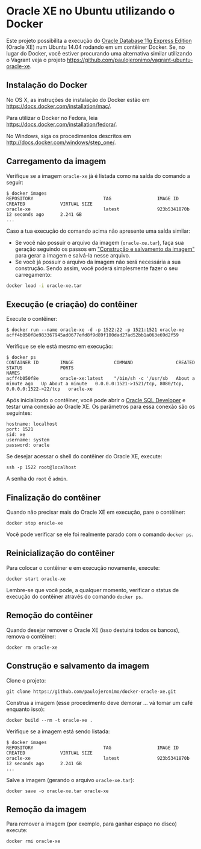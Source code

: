 # Oracle XE no Ubuntu utilizando o Docker

Este projeto possibilita a execução do [Oracle Database 11g Express Edition](http://www.oracle.com/technetwork/database/database-technologies/express-edition/overview/index.html) (Oracle XE) num Ubuntu 14.04 rodando em um contêiner Docker. Se, no lugar do Docker, você estiver procurando uma alternativa similar utilizando o Vagrant veja o projeto https://github.com/paulojeronimo/vagrant-ubuntu-oracle-xe.

## Instalação do Docker

No OS X, as instruções de instalação do Docker estão em https://docs.docker.com/installation/mac/.

Para utilizar o Docker no Fedora, leia https://docs.docker.com/installation/fedora/.

No Windows, siga os procedimentos descritos em http://docs.docker.com/windows/step_one/.

## Carregamento da imagem

Verifique se a imagem ``oracle-xe`` já é listada como na saída do comando a seguir:
```
$ docker images
REPOSITORY                          TAG                 IMAGE ID            CREATED             VIRTUAL SIZE
oracle-xe                           latest              923b5341870b        12 seconds ago      2.241 GB
...
```

Caso a tua execução do comando acima não apresente uma saída similar:
* Se você não possuir o arquivo da imagem (``oracle-xe.tar``), faça sua geração seguindo os passos em ["Construção e salvamento da imagem"](#construcao_da_imagem) para gerar a imagem e salvá-la nesse arquivo.
* Se você já possuir o arquivo da imagem não será necessária a sua construção. Sendo assim, vocẽ poderá simplesmente fazer o seu carregamento:
```bash
docker load -i oracle-xe.tar
```

## Execução (e criação) do contêiner

Execute o contêiner:
```
$ docker run --name oracle-xe -d -p 1522:22 -p 1521:1521 oracle-xe
acff4b050f8e983367945ad0677efd8f9d89f100dad27ad52bb1a063e69d2f59
```

Verifique se ele está mesmo em execução:
```
$ docker ps
CONTAINER ID        IMAGE               COMMAND                CREATED              STATUS              PORTS                                                    NAMES
acff4b050f8e        oracle-xe:latest    "/bin/sh -c '/usr/sb   About a minute ago   Up About a minute   0.0.0.0:1521->1521/tcp, 8080/tcp, 0.0.0.0:1522->22/tcp   oracle-xe 
```

Após inicializado o contêiner, você pode abrir o [Oracle SQL Developer](http://www.oracle.com/technetwork/developer-tools/sql-developer/overview/index-097090.html) e testar uma conexão ao Oracle XE. Os parâmetros para essa conexão são os seguintes:
```
hostname: localhost
port: 1521
sid: xe
username: system
password: oracle
```

Se desejar acessar o shell do contêiner do Oracle XE, execute:
```
ssh -p 1522 root@localhost
```

A senha do ``root`` é ``admin``.

## Finalização do contêiner

Quando não precisar mais do Oracle XE em execução, pare o contêiner:
```
docker stop oracle-xe
```

Você pode verificar se ele foi realmente parado com o comando ``docker ps``.

## Reinicialização do contêiner

Para colocar o contêiner e em execução novamente, execute:
```
docker start oracle-xe
```
Lembre-se que você pode, a qualquer momento, verificar o status de execução do contêiner através do comando ``docker ps``.

## Remoção do contêiner

Quando desejar remover o Oracle XE (isso destuirá todos os bancos), remova o contêiner:
```
docker rm oracle-xe
```

## <a name="construcao_da_imagem"></a>Construção e salvamento da imagem

Clone o projeto:
```
git clone https://github.com/paulojeronimo/docker-oracle-xe.git
```

Construa a imagem (esse procedimento deve demorar ... vá tomar um café enquanto isso):
```
docker build --rm -t oracle-xe .
```

Verifique se a imagem está sendo listada:
```
$ docker images
REPOSITORY                          TAG                 IMAGE ID            CREATED             VIRTUAL SIZE
oracle-xe                           latest              923b5341870b        12 seconds ago      2.241 GB
...
```

Salve a imagem (gerando o arquivo ``oracle-xe.tar``):
```
docker save -o oracle-xe.tar oracle-xe
```

## Remoção da imagem

Para remover a imagem (por exemplo, para ganhar espaço no disco) execute:
```
docker rmi oracle-xe
```
